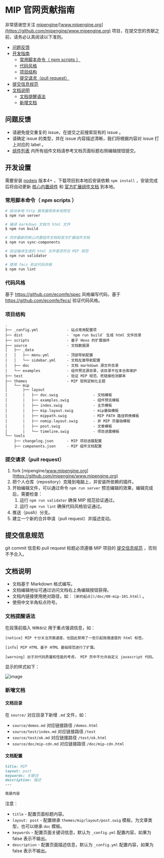 # MIP 官网贡献指南

非常感谢您关注 [mipengine](#mipengine)/[www.mipengine.org](https://github.com/mipengine/www.mipengine.org) 项目，在提交您的贡献之前，请务必认真阅读以下准则。

- [问题反馈](#issue)
- [开发指南](#develop)
    - [常用脚本命令（ npm scripts ）](#npm-scripts)
    - [代码风格](#code-spec)
    - [项目结构](#dir-spec)
    - [提交请求（pull request）](#pull-request)
- [提交信息规范](#commit-message-spec)
- [文档说明](#docs-spec)
    - [文档提醒语法](#docs-tips)
    - [新增文档](#new-docs)

<a id="issue"></a>
## 问题反馈

- 请避免提交重复的 issue，在提交之前搜索现有的 issue 。
- 请确定 issue 的类型，并在 issue 内容描述清晰，我们将根据内容对 issue 打上对应的 label 。
- [组件列表](https://www.mipengine.org/doc/3-widget/10-widgets.html) 内所有组件文档请参考文档页面标题右侧编辑按钮提交。

<a id="develop"></a>
## 开发设置

需要安装 [nodejs](https://nodejs.org/) 版本4+ ，下载项目到本地后安装依赖 `npm install` ，安装完成后将自动更新 [核心内置组件](https://github.com/mipengine/mip/tree/master/src/components) 和 [官方扩展组件文档](https://github.com/mipengine/mip-extensions) 到本地。

<a id="npm-scripts"></a>
### 常用脚本命令（ npm scripts ）

``` bash
# 启动本地 http 服务器用来本地预览
$ npm run server

# 编译 markdown 文档为 html 文件
$ npm run build

# 同步最新的核心内置组件文档和官方扩展组件文档
$ npm run sync-components

# 验证编译生成的 html 文件是否符合 MIP 规范
$ npm run validator

# 使用 fecs 验证代码风格
$ npm run lint
```

<a id="code-spec"></a>
### 代码风格

基于 <https://github.com/ecomfe/spec> 风格编写代码，基于 <https://github.com/ecomfe/fecs/> 验证代码风格。

<a id="dir-spec"></a>
### 项目结构

```
.
├── _config.yml             - 站点常用配置项
├── dist                    - `npm run build` 生成 html 文件目录
├── scripts                 - 基于 Hexo 的扩展插件
├── source                  - 文档数据源
│   ├── _data
│   │   ├── menu.yml        - 顶部导航配置
│   │   └── sidebar.yml     - 文档左面导航配置
│   ├── doc                 - 文档 markdown 源文件目录
│   └── examples            - 组件预览源目录，该目录不在本仓库维护
├── test                    - 验证 MIP 规范、死链接检测脚本
├── themes                  - MIP 官网定制化主题
│   └── mip
│       ├── layout
│       │   ├── doc.swig                - 文档模板
│       │   ├── examples.swig           - 组件预览模板
│       │   ├── index.swig              - 主页模板
│       │   ├── mip.layout.swig         - mip基础模板
│       │   ├── mippath.swig            - MIP PATH 路径转换模板
│       │   ├── nomip.layout.swig       - 非 MIP 页基础模板
│       │   ├── post.swig               - 文章模板
│       │   └── timeline.swig           - 项目进展模板
└── tools
    ├── changelog.json      - MIP 项目进展配置
    ├── components.json     - MIP 组件文档配置
```

<a id="pull-request"></a>
### 提交请求（pull request）

1. fork [mipengine/www.mipengine.org](https://github.com/mipengine/www.mipengine.org)
1. 把个人仓库（repository）克隆到电脑上，并安装所依赖的插件。
1. 开始编辑文件，可以通过命令 `npm run server` 预览编辑的效果，编辑完成后，需要检查：
    1. 运行 `npm run validator` 确保 MIP 规范验证通过。
    2. 运行 `npm run lint` 确保代码风格验证通过。
1. 推送（push）分支。
1. 建立一个新的合并申请（pull request）并描述变动。

<a id="commit-message-spec"></a>
## 提交信息规范

git commit 信息和 pull request 标题必须遵循 MIP 项目的 [提交信息规范](https://github.com/mipengine/spec/blob/master/docs/commit-message-spec.md) ，否则不予合入。

<a id="docs-spec"></a>
## 文档说明

- 文档基于 Markdown 格式编写。
- 文档编辑地址可通过访问文档右上角编辑按钮获得。
- 文档内链接使用绝对路径，如： `[新的起点](/doc/00-mip-101.html)` 。
- 使用中文半角标点符号。

<a id="docs-tips"></a>
### 文档提醒语法

在段落前插入 `特殊标记` 用于重点强调信息，如：

```
[notice] MIP 十分关注页面速度，也因此禁用了一些引起拖慢速度的 html 标签。

[info] MIP HTML 基于 HTML 基础规范进行了扩展。

[warning] 出于对代码质量和性能的考虑， MIP 页中不允许自定义 javascript 代码。
```

显示的样式如下：

![image](https://user-images.githubusercontent.com/3872051/32155586-25267f66-bd73-11e7-8c3e-dc862e4aa530.png)

<a id="new-docs"></a>
### 新增文档

#### 文档目录

在 `source/` 对应目录下新增 `.md` 文件，如：

- `source/demos.md` 对应链接路径 `/demos.html`
- `source/test/index.md` 对应链接路径 `/test`
- `source/test/ok.md` 对应链接路径 `/test/ok.html`
- `source/doc/mip-cdn.md` 对应链接路径 `/doc/mip-cdn.html`

#### 文档配置

```markdown
title: MIP
layout: post
keywords: 关键词
description: 描述
---

我是内容
```

注意：

- `title` - 配置页面标题内容。
- `layout: post` - 配置继承 `themes/mip/layout/post.swig` 模板，为文章类型，也可以继承 `doc` 模板。
- `keywords` - 配置页面关键词信息，默认为 `_config.yml` 配置内容，如果为 false 表示不输出。
- `description` - 配置页面描述信息，默认为 `_config.yml` 配置内容，如果为 false 表示不输出。
